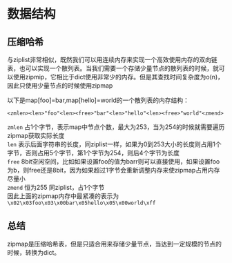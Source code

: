 # 数据结构
## 压缩哈希
与ziplist非常相似，既然我们可以用连续内存来实现一个高效使用内存的双向链表，也可以实现一个散列表。当我们需要一个存储少量节点的散列表的时候，就可以使用zipmip，它相比于dict使用非常少的内存。但是其查找时间复杂度为o(n)，因此只使用少量节点的时候使用zipmap

以下是map[foo]=bar,map[hello]=world的一个散列表的内存结构：
```
<zmlen><len>"foo"<len><free>"bar"<len>"hello"<len><free>"world"<zmend>
```
`zmlen` 占1个字节，表示map中节点个数，最大为253，当为254的时候就需要遍历zipmap获取实际长度  
`len` 表示后面字符串的长度，同ziplist一样，如果为0到253大小的长度则占用1个字节，否则占用5个字节，第1个字节为254，则后4个字节为长度  
`free` 8bit空闲空间，比如如果设置foo的值为barr则可以直接使用，如果设置foo为b，则free还是8bit，因为如果超过1字节会重新调整内存来使zipmap占用内存尽量小  
`zmend` 恒为255 同ziplist，占1个字节  
因此上面的zipmap内存中最紧凑的表示为`\x02\x03foo\x03\x00bar\x05hello\x05\x00world\xff`

## 总结
zipmap是压缩哈希表，但是只适合用来存储少量节点，当达到一定规模的节点的时候，转换为dict。
